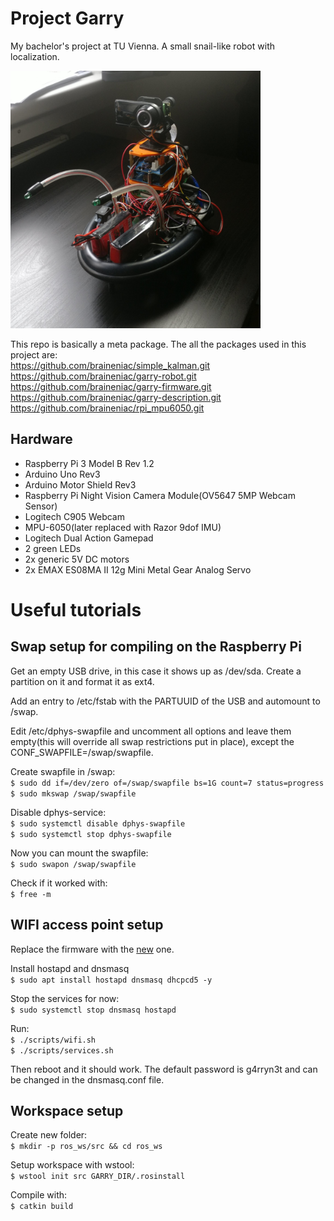# Project Garry

My bachelor's project at TU Vienna. A small snail-like robot with localization.  

<img src="images/garry.jpg" width="400">

This repo is basically a meta package. The all the packages used in this project are:  
https://github.com/braineniac/simple_kalman.git  
https://github.com/braineniac/garry-robot.git  
https://github.com/braineniac/garry-firmware.git  
https://github.com/braineniac/garry-description.git  
https://github.com/braineniac/rpi_mpu6050.git  

## Hardware  

- Raspberry Pi 3 Model B  Rev 1.2  
- Arduino Uno Rev3  
- Arduino Motor Shield Rev3    
- Raspberry Pi Night Vision Camera Module(OV5647 5MP Webcam Sensor)  
- Logitech C905 Webcam  
- MPU-6050(later replaced with Razor 9dof IMU)
- Logitech Dual Action Gamepad  
- 2 green LEDs  
- 2x generic 5V DC motors  
- 2x EMAX ES08MA II 12g Mini Metal Gear Analog Servo

# Useful tutorials  

## Swap setup for compiling on the Raspberry Pi  

Get an empty USB drive, in this case it shows up as /dev/sda. Create a partition on it and format it as ext4.  

Add an entry to /etc/fstab with the PARTUUID of the USB and automount to /swap.

Edit /etc/dphys-swapfile and uncomment all options and leave them empty(this will override all swap restrictions put in place), except the CONF_SWAPFILE=/swap/swapfile.  

Create swapfile in /swap:  
`$ sudo dd if=/dev/zero of=/swap/swapfile bs=1G count=7 status=progress`  
`$ sudo mkswap /swap/swapfile`  

Disable dphys-service:  
`$ sudo systemctl disable dphys-swapfile`  
`$ sudo systemctl stop dphys-swapfile`  

Now you can mount the swapfile:  
`$ sudo swapon /swap/swapfile`  

Check if it worked with:  
`$ free -m`  

## WIFI access point setup  

Replace the firmware with the [new][7] one.  

Install hostapd and dnsmasq  
`$ sudo apt install hostapd dnsmasq dhcpcd5 -y`  

Stop the services for now:  
`$ sudo systemctl stop dnsmasq hostapd`  

Run:  
`$ ./scripts/wifi.sh`  
`$ ./scripts/services.sh`  

Then reboot and it should work. The default password is g4rryn3t and can be changed in the dnsmasq.conf file.  

## Workspace setup  

Create new folder:  
`$ mkdir -p ros_ws/src && cd ros_ws`  

Setup workspace with wstool:  
`$ wstool init src GARRY_DIR/.rosinstall`  

Compile with:  
`$ catkin build `  


[1]: http://wiki.ros.org/melodic/Installation/Source
[2]: https://answers.ros.org/question/294780/ubuntu18-and-ros-melodic-catkin-error-importerror-no-module-named-terminal_color/
[3]: https://github.com/ros/catkin/pull/975
[4]: https://gitlab.kitware.com/cmake/cmake/merge_requests/2570/commits
[5]: https://gitlab.kitware.com/cmake/cmake/issues/18638
[6]: https://www.raspberrypi.org/documentation/configuration/wireless/access-point.md
[7]: https://github.com/RPi-Distro/firmware-nonfree
